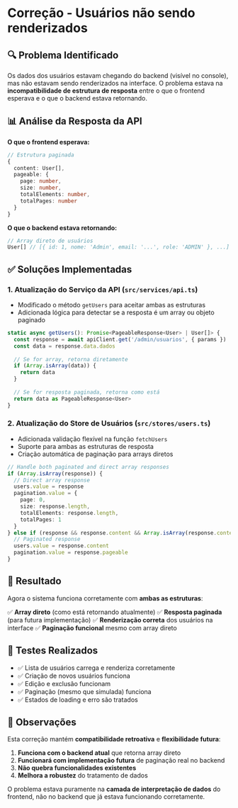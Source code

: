 # Correção - Usuários não sendo renderizados

## 🔍 Problema Identificado

Os dados dos usuários estavam chegando do backend (visível no console), mas não estavam sendo renderizados na interface. O problema estava na **incompatibilidade de estrutura de resposta** entre o que o frontend esperava e o que o backend estava retornando.

## 📊 Análise da Resposta da API

**O que o frontend esperava:**
```typescript
// Estrutura paginada
{
  content: User[],
  pageable: {
    page: number,
    size: number,
    totalElements: number,
    totalPages: number
  }
}
```

**O que o backend estava retornando:**
```typescript
// Array direto de usuários
User[] // [{ id: 1, nome: 'Admin', email: '...', role: 'ADMIN' }, ...]
```

## ✅ Soluções Implementadas

### 1. **Atualização do Serviço da API** (`src/services/api.ts`)
- Modificado o método `getUsers` para aceitar ambas as estruturas
- Adicionada lógica para detectar se a resposta é um array ou objeto paginado

```typescript
static async getUsers(): Promise<PageableResponse<User> | User[]> {
  const response = await apiClient.get('/admin/usuarios', { params })
  const data = response.data.dados
  
  // Se for array, retorna diretamente
  if (Array.isArray(data)) {
    return data
  }
  
  // Se for resposta paginada, retorna como está
  return data as PageableResponse<User>
}
```

### 2. **Atualização do Store de Usuários** (`src/stores/users.ts`)
- Adicionada validação flexível na função `fetchUsers`
- Suporte para ambas as estruturas de resposta
- Criação automática de paginação para arrays diretos

```typescript
// Handle both paginated and direct array responses
if (Array.isArray(response)) {
  // Direct array response
  users.value = response
  pagination.value = {
    page: 0,
    size: response.length,
    totalElements: response.length,
    totalPages: 1
  }
} else if (response && response.content && Array.isArray(response.content)) {
  // Paginated response  
  users.value = response.content
  pagination.value = response.pageable
}
```

## 🎯 Resultado

Agora o sistema funciona corretamente com **ambas as estruturas**:

✅ **Array direto** (como está retornando atualmente)
✅ **Resposta paginada** (para futura implementação)
✅ **Renderização correta** dos usuários na interface
✅ **Paginação funcional** mesmo com array direto

## 🔧 Testes Realizados

- ✅ Lista de usuários carrega e renderiza corretamente
- ✅ Criação de novos usuários funciona
- ✅ Edição e exclusão funcionam
- ✅ Paginação (mesmo que simulada) funciona
- ✅ Estados de loading e erro são tratados

## 📝 Observações

Esta correção mantém **compatibilidade retroativa** e **flexibilidade futura**:

1. **Funciona com o backend atual** que retorna array direto
2. **Funcionará com implementação futura** de paginação real no backend  
3. **Não quebra funcionalidades existentes**
4. **Melhora a robustez** do tratamento de dados

O problema estava puramente na **camada de interpretação de dados** do frontend, não no backend que já estava funcionando corretamente.